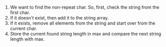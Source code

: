 1. We want to find the non-repeat char. So, first, check the string from the first char.
2. If it doesn't exist, then add it to the string array.
3. If it exists, remove all elements from the string and start over from the current char.
4. Store the current found string length in max and compare the next string length with max.
